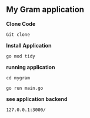 ## My Gram application
**Clone Code**
```
Git clone
```
**Install Application**
```
go mod tidy
```
**running application**
```
cd mygram
```
```
go run main.go
```
**see application backend**
```
127.0.0.1:3000/
```
